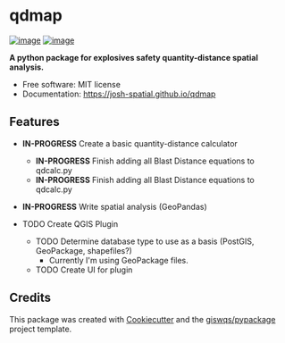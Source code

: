 # qdmap


[![image](https://img.shields.io/pypi/v/qdmap.svg)](https://pypi.python.org/pypi/qdmap)
[![image](https://github.com/josh-spatial/qdmap/workflows/build/badge.svg)](https://github.com/josh-spatial/qdmap/actions?query=workflow%3Abuild)

**A python package for explosives safety quantity-distance spatial analysis.**

-   Free software: MIT license
-   Documentation: https://josh-spatial.github.io/qdmap


## Features

- **IN-PROGRESS** Create a basic quantity-distance calculator
    - **IN-PROGRESS** Finish adding all Blast Distance equations to qdcalc.py
    - **IN-PROGRESS** Finish adding all Blast Distance equations to qdcalc.py
- **IN-PROGRESS** Write spatial analysis (GeoPandas)

- TODO Create QGIS Plugin
    - TODO Determine database type to use as a basis (PostGIS, GeoPackage, shapefiles?)
        - Currently I'm using GeoPackage files.
    - TODO Create UI for plugin

## Credits

This package was created with [Cookiecutter](https://github.com/cookiecutter/cookiecutter) and the [giswqs/pypackage](https://github.com/giswqs/pypackage) project template.
